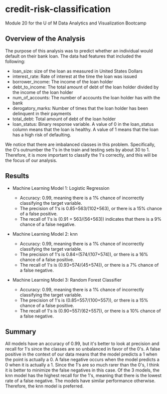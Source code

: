 # credit-risk-classification
Module 20 for the U of M Data Analytics and Visualization Bootcamp

## Overview of the Analysis


The purpose of this analysis was to predict whether an individual would default on their bank loan. The data had features that included the following:

- loan_size: size of the loan as measured in United States Dollars
- interest_rate: Rate of interest at the time the loan was issued	
- borrower_income: The income of the loan holder	
- debt_to_income: The total amount of debt of the loan holder divided by the income of the loan holder	
- num_of_accounts: The number of accounts the loan holder has with the bank	
- derogatory_marks: Number of times that the loan holder has been delinquent in their payments	
- total_debt: Total amount of debt of the loan holder	
- loan_status: Binary response variable. A value of 0 in the loan_status column means that the loan is healthy. A value of 1 means that the loan has a high risk of defaulting.


We notice that there are imbalanced classes in this problem. Specifically, the 0's outnumber the 1's in the train and testing sets by about 30 to 1. Therefore, it is more important to classify the 1's correctly, and this will be the focus of our analysis.

## Results


* Machine Learning Model 1: Logistic Regression
    - Accuracy: 0.99, meaning there is a 1% chance of incorrectly classifying the target variable.
    - The precision of 1's is 0.85=563/(102+563), or there is a 15% chance of a false positive. 
    - The recall of 1's is (0.91 = 563/(56+563)) indicates that there is a 9% chance of a false negative.

* Machine Learning Model 2: knn
    - Accuracy: 0.99, meaning there is a 1% chance of incorrectly classifying the target variable.
    - The precision of 1's is 0.84=(574/(107+574)), or there is a 16% chance of a false positive. 
    - The recall of 1's is (0.93=574/(45+574)), or there is a 7% chance of a false negative.

* Machine Learning Model 3: Random Forest Classifier
    - Accuracy: 0.99, meaning there is a 1% chance of incorrectly classifying the target variable.
    - The precision of 1's is (0.85=557/(100+557)), or there is a 15% chance of a false positive.
    - The recall of 1's is (0.90=557/(62+557)), or there is a 10% chance of a false negative.

## Summary

All models have an accuracy of 0.99, but it's better to look at precision and recall for 1's since the classes are so unbalanced in favor of the 0's. A false positive in the context of our data means that the model predicts a 1 when the point is actually a 0. A false negative occurs when the model predicts a 0 when it is actually a 1. Since the 1's are so much rarer than the 0's, I think it is better to minimize the false negatives in this case. Of the 3 models, the knn model has the highest recall for the 1's, meaning that there is the lowest rate of a false negative. The models have similar performance otherwise. Therefore, the knn model is preferred. 
